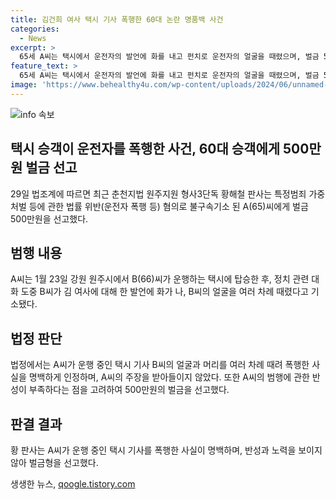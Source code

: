 ```yaml
---
title: 김건희 여사 택시 기사 폭행한 60대 논란 명품백 사건
categories:
  - News
excerpt: >
  65세 A씨는 택시에서 운전자의 발언에 화를 내고 펀치로 운전자의 얼굴을 때렸으며, 벌금 500만원의 형을 받았다. A씨는 폭행을 부인했지만, 법원은 폭행사실이 명백하다고 판단했다. 황해철 판사는 A씨의 반성이 부족하며 범행을 부인하는 점을 고려하여 형을 선고했다. A씨는 운전자를 폭행한 혐의로 재판을 받게 되었으며, 법원은 A씨의 행동을 엄중히 다루었다.
feature_text: >
  65세 A씨는 택시에서 운전자의 발언에 화를 내고 펀치로 운전자의 얼굴을 때렸으며, 벌금 500만원의 형을 받았다. A씨는 폭행을 부인했지만, 법원은 폭행사실이 명백하다고 판단했다. 황해철 판사는 A씨의 반성이 부족하며 범행을 부인하는 점을 고려하여 형을 선고했다. A씨는 운전자를 폭행한 혐의로 재판을 받게 되었으며, 법원은 A씨의 행동을 엄중히 다루었다.
image: 'https://www.behealthy4u.com/wp-content/uploads/2024/06/unnamed-file.png'
---
```


<p><img src="https://www.behealthy4u.com/wp-content/uploads/2024/06/unnamed-file.png" alt="info 속보" /></p>

<h2 data-ke-size="size26">택시 승객이 운전자를 폭행한 사건, 60대 승객에게 500만원 벌금 선고</h2>

<p data-ke-size="size16">29일 법조계에 따르면 최근 춘천지법 원주지원 형사3단독 황해철 판사는 특정범죄 가중처벌 등에 관한 법률 위반(운전자 폭행 등) 혐의로 불구속기소 된 A(65)씨에게 벌금 500만원을 선고했다.</p>

<h2 data-ke-size="size24">범행 내용</h2>

<p data-ke-size="size16">A씨는 1월 23일 강원 원주시에서 B(66)씨가 운행하는 택시에 탑승한 후, 정치 관련 대화 도중 B씨가 김 여사에 대해 한 발언에 화가 나, B씨의 얼굴을 여러 차례 때렸다고 기소됐다.</p>

<h2 data-ke-size="size24">법정 판단</h2>

<p data-ke-size="size16">법정에서는 A씨가 운행 중인 택시 기사 B씨의 얼굴과 머리를 여러 차례 때려 폭행한 사실을 명백하게 인정하며, A씨의 주장을 받아들이지 않았다. 또한 A씨의 범행에 관한 반성이 부족하다는 점을 고려하여 500만원의 벌금을 선고했다.</p>

<h2 data-ke-size="size24">판결 결과</h2>

<p data-ke-size="size16">황 판사는 A씨가 운행 중인 택시 기사를 폭행한 사실이 명백하며, 반성과 노력을 보이지 않아 벌금형을 선고했다.</p>
생생한 뉴스, <a href="https://qoogle.tistory.com" rel="dofollow">qoogle.tistory.com</a>



